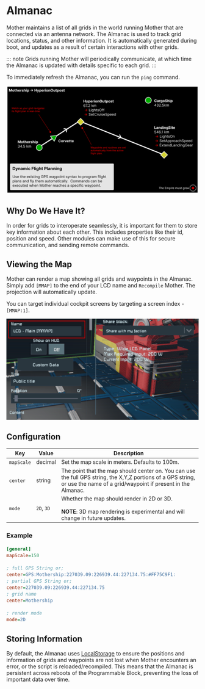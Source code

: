 # Almanac

Mother maintains a list of all grids in the world running Mother that are connected via an antenna network. The Almanac is used to track grid locations, status, and other information. It is automatically generated during boot, and updates as a result of certain interactions with other grids. 

::: note
Grids running Mother will periodically communicate, at which time the Almanac is updated with details specific to each grid.
:::

To immediately refresh the Almanac, you can run the `ping` command.

![Flight Plan Map](../../Assets/flight-plan-1.png)


## Why Do We Have It?

In order for grids to interoperate seamlessly, it is important for them to store key information about each other.  This includes properties like their id, position and speed.  Other modules can make use of this for secure communication, and sending remote commands.

## Viewing the Map

Mother can render a map showing all grids and waypoints in the Almanac. Simply add `[MMAP]` to the end of your LCD name and `Recompile` Mother. The projection will automatically update.

You can target individual cockpit screens by targeting a screen index - `[MMAP:1]`.

![Almanac LCD](../../Assets/almanac-lcd-1.png)

## Configuration

|Key| Value| Description|
|-|-|-|
|`mapScale`| decimal| Set the map scale in meters. Defaults to 100m. |
|`center`| string | The point that the map should center on.  You can use the full GPS string, the X,Y,Z portions of a GPS string, or use the name of a grid/waypoint if present in the Almanac.|
| `mode` | `2D`, `3D`| Whether the map should render in 2D or 3D.<br><br>**NOTE**: 3D map rendering is experimental and will change in future updates. | 


### Example

<!-- **LCD Custom Data** -->
```ini title="LCD > Custom Data"
[general]
mapScale=150

; full GPS String or;
center=GPS:Mothership:227039.09:226939.44:227134.75:#FF75C9F1:
; partial GPS String or;
center=227039.09:226939.44:227134.75
; grid name
center=Mothership

; render mode
mode=2D
```



<!-- ## Friendly or Foe?

Mother can identify a grid as Friendly, Neutral, or Foe.  This setting is determined based upon how Mother communicates with the grid.  If your grid is using encrypted communication, then only grids with the same encryption key will be considered Friendly.  If your grid is using unencrypted communication, then all grids will be considered Neutral unless they belong to your faction. -->

## Storing Information

By default, the Almanac uses [LocalStorage](LocalStorage.md) to ensure the positions and information of grids and waypoints are not lost when Mother encounters an error, or the script is reloaded/recompiled.  This means that the Almanac is persistent across reboots of the Programmable Block, preventing the loss of important data over time.
